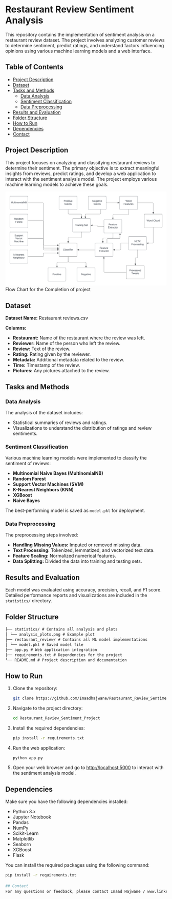 # Restaurant Review Sentiment Analysis

This repository contains the implementation of sentiment analysis on a restaurant review dataset. The project involves analyzing customer reviews to determine sentiment, predict ratings, and understand factors influencing opinions using various machine learning models and a web interface.

## Table of Contents
- [Project Description](#project-description)
- [Dataset](#dataset)
- [Tasks and Methods](#tasks-and-methods)
    - [Data Analysis](#data-analysis)
    - [Sentiment Classification](#sentiment-classification)
    - [Data Preprocessing](#data-preprocessing)
- [Results and Evaluation](#results-and-evaluation)
- [Folder Structure](#folder-structure)
- [How to Run](#how-to-run)
- [Dependencies](#dependencies)
- [Contact](#contact)

## Project Description
This project focuses on analyzing and classifying restaurant reviews to determine their sentiment. The primary objective is to extract meaningful insights from reviews, predict ratings, and develop a web application to interact with the sentiment analysis model. The project employs various machine learning models to achieve these goals.

![Project Flow](Restaurant-Review-Sentiment-Analysis-master/Flow_Diagram.png) 
Flow Chart for the Completion of project

## Dataset
**Dataset Name:** Restaurant reviews.csv

**Columns:**
- **Restaurant:** Name of the restaurant where the review was left.
- **Reviewer:** Name of the person who left the review.
- **Review:** Text of the review.
- **Rating:** Rating given by the reviewer.
- **Metadata:** Additional metadata related to the review.
- **Time:** Timestamp of the review.
- **Pictures:** Any pictures attached to the review.

## Tasks and Methods

### Data Analysis
The analysis of the dataset includes:
- Statistical summaries of reviews and ratings.
- Visualizations to understand the distribution of ratings and review sentiments.

### Sentiment Classification
Various machine learning models were implemented to classify the sentiment of reviews:
- **Multinomial Naive Bayes (MultinomialNB)**
- **Random Forest**
- **Support Vector Machines (SVM)**
- **K-Nearest Neighbors (KNN)**
- **XGBoost**
- **Naive Bayes**

The best-performing model is saved as `model.pkl` for deployment.

### Data Preprocessing
The preprocessing steps involved:
- **Handling Missing Values:** Imputed or removed missing data.
- **Text Processing:** Tokenized, lemmatized, and vectorized text data.
- **Feature Scaling:** Normalized numerical features.
- **Data Splitting:** Divided the data into training and testing sets.

## Results and Evaluation
Each model was evaluated using accuracy, precision, recall, and F1 score. Detailed performance reports and visualizations are included in the `statistics/` directory.

## Folder Structure
```
├── statistics/ # Contains all analysis and plots
│ └── analysis_plots.png # Example plot
├── restaurant_review/ # Contains all ML model implementations
│ └── model.pkl # Saved model file
├── app.py # Web application integration
├── requirements.txt # Dependencies for the project
└── README.md # Project description and documentation
```

## How to Run
1. Clone the repository:
    ```bash
    git clone https://github.com/Imaadhajwane/Restaurant_Review_Sentiment_Project.git
    ```

2. Navigate to the project directory:
    ```bash
    cd Restaurant_Review_Sentiment_Project
    ```

3. Install the required dependencies:
    ```bash
    pip install -r requirements.txt
    ```

4. Run the web application:
    ```bash
    python app.py
    ```

5. Open your web browser and go to [http://localhost:5000](http://localhost:5000) to interact with the sentiment analysis model.

## Dependencies
Make sure you have the following dependencies installed:
- Python 3.x
- Jupyter Notebook
- Pandas
- NumPy
- Scikit-Learn
- Matplotlib
- Seaborn
- XGBoost
- Flask

You can install the required packages using the following command:
```bash
pip install -r requirements.txt

## Contact
For any questions or feedback, please contact Imaad Hajwane / www.linkedin.com/in/imaad-hajwane-i280703h

